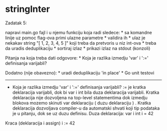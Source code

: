 # stringInter


Zadatak 5:

napravi main.go fajl i u njemu funkciju koja radi sledece:
    * sa komandne linije uz pomoc flag-ova primi ulazne parametre
    * validira ih
    * ulaz je nekakav string "[ 1, 2, 3, 4, 5 ]" koji treba da pretvoris u niz int-ova
    * treba da uradis deduplikaciju
    * sortiraj izlaz
    * prikazi izlaz na stdout (konzoli)

Pitanja na koja treba dati odgovore:
    * Koja je razlika izmedju 'var' i ':=' definisanja varijabli?


Dodatno (nije obavezno):
    * uradi deduplikaciju 'in place'
    * Go unit testovi

  ------------------------------------------------------------------------------------------------------------------
 * Koja je razlika izmedju 'var' i ':=' definisanja varijabli?
:= je kratka deklaracija varijabli, dok bi var i int bila duza deklaracija varijabli. Kratka deklaracija nije dozvoljena
na top-level statementima dok izmedju blokova mozemo skinuti var deklaraciju ( duzu deklaraciju ) .
Kratka deklaracija dozvoljava
compiler-u da automatski shvati koji tip podataka je u pitanju, dok se uz duzu definisu.
Duza deklaracija:
var i int
i = 42

Kraca (deklaracija i assign)
i := 42
